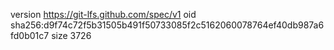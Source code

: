 version https://git-lfs.github.com/spec/v1
oid sha256:d9f74c72f5b31505b491f50733085f2c5162060078764ef40db987a6fd0b01c7
size 3726
